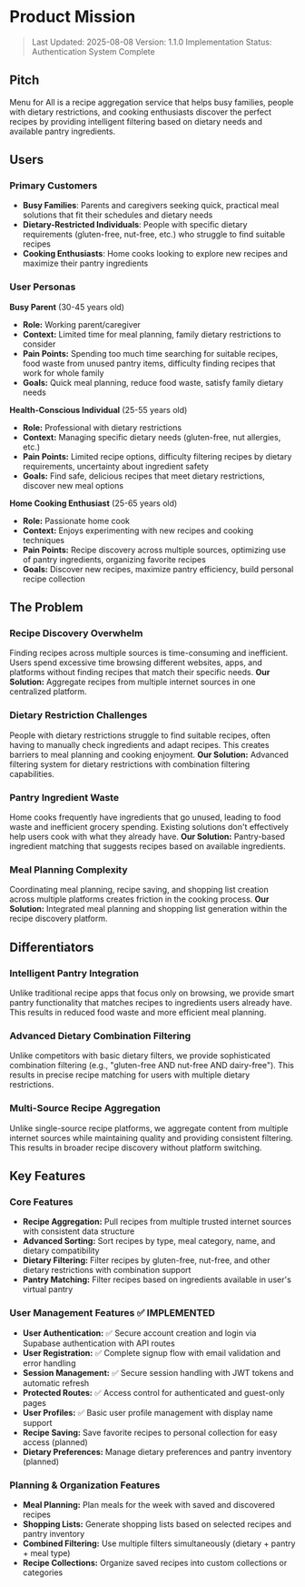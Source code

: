 # Product Mission

> Last Updated: 2025-08-08
> Version: 1.1.0
> Implementation Status: Authentication System Complete

## Pitch

Menu for All is a recipe aggregation service that helps busy families, people with dietary restrictions, and cooking enthusiasts discover the perfect recipes by providing intelligent filtering based on dietary needs and available pantry ingredients.

## Users

### Primary Customers

- **Busy Families**: Parents and caregivers seeking quick, practical meal solutions that fit their schedules and dietary needs
- **Dietary-Restricted Individuals**: People with specific dietary requirements (gluten-free, nut-free, etc.) who struggle to find suitable recipes
- **Cooking Enthusiasts**: Home cooks looking to explore new recipes and maximize their pantry ingredients

### User Personas

**Busy Parent** (30-45 years old)
- **Role:** Working parent/caregiver
- **Context:** Limited time for meal planning, family dietary restrictions to consider
- **Pain Points:** Spending too much time searching for suitable recipes, food waste from unused pantry items, difficulty finding recipes that work for whole family
- **Goals:** Quick meal planning, reduce food waste, satisfy family dietary needs

**Health-Conscious Individual** (25-55 years old)
- **Role:** Professional with dietary restrictions
- **Context:** Managing specific dietary needs (gluten-free, nut allergies, etc.)
- **Pain Points:** Limited recipe options, difficulty filtering recipes by dietary requirements, uncertainty about ingredient safety
- **Goals:** Find safe, delicious recipes that meet dietary restrictions, discover new meal options

**Home Cooking Enthusiast** (25-65 years old)
- **Role:** Passionate home cook
- **Context:** Enjoys experimenting with new recipes and cooking techniques
- **Pain Points:** Recipe discovery across multiple sources, optimizing use of pantry ingredients, organizing favorite recipes
- **Goals:** Discover new recipes, maximize pantry efficiency, build personal recipe collection

## The Problem

### Recipe Discovery Overwhelm

Finding recipes across multiple sources is time-consuming and inefficient. Users spend excessive time browsing different websites, apps, and platforms without finding recipes that match their specific needs. **Our Solution:** Aggregate recipes from multiple internet sources in one centralized platform.

### Dietary Restriction Challenges

People with dietary restrictions struggle to find suitable recipes, often having to manually check ingredients and adapt recipes. This creates barriers to meal planning and cooking enjoyment. **Our Solution:** Advanced filtering system for dietary restrictions with combination filtering capabilities.

### Pantry Ingredient Waste

Home cooks frequently have ingredients that go unused, leading to food waste and inefficient grocery spending. Existing solutions don't effectively help users cook with what they already have. **Our Solution:** Pantry-based ingredient matching that suggests recipes based on available ingredients.

### Meal Planning Complexity

Coordinating meal planning, recipe saving, and shopping list creation across multiple platforms creates friction in the cooking process. **Our Solution:** Integrated meal planning and shopping list generation within the recipe discovery platform.

## Differentiators

### Intelligent Pantry Integration

Unlike traditional recipe apps that focus only on browsing, we provide smart pantry functionality that matches recipes to ingredients users already have. This results in reduced food waste and more efficient meal planning.

### Advanced Dietary Combination Filtering

Unlike competitors with basic dietary filters, we provide sophisticated combination filtering (e.g., "gluten-free AND nut-free AND dairy-free"). This results in precise recipe matching for users with multiple dietary restrictions.

### Multi-Source Recipe Aggregation

Unlike single-source recipe platforms, we aggregate content from multiple internet sources while maintaining quality and providing consistent filtering. This results in broader recipe discovery without platform switching.

## Key Features

### Core Features

- **Recipe Aggregation:** Pull recipes from multiple trusted internet sources with consistent data structure
- **Advanced Sorting:** Sort recipes by type, meal category, name, and dietary compatibility
- **Dietary Filtering:** Filter recipes by gluten-free, nut-free, and other dietary restrictions with combination support
- **Pantry Matching:** Filter recipes based on ingredients available in user's virtual pantry

### User Management Features ✅ IMPLEMENTED

- **User Authentication:** ✅ Secure account creation and login via Supabase authentication with API routes
- **User Registration:** ✅ Complete signup flow with email validation and error handling
- **Session Management:** ✅ Secure session handling with JWT tokens and automatic refresh
- **Protected Routes:** ✅ Access control for authenticated and guest-only pages
- **User Profiles:** ✅ Basic user profile management with display name support
- **Recipe Saving:** Save favorite recipes to personal collection for easy access (planned)
- **Dietary Preferences:** Manage dietary preferences and pantry inventory (planned)

### Planning & Organization Features

- **Meal Planning:** Plan meals for the week with saved and discovered recipes
- **Shopping Lists:** Generate shopping lists based on selected recipes and pantry inventory
- **Combined Filtering:** Use multiple filters simultaneously (dietary + pantry + meal type)
- **Recipe Collections:** Organize saved recipes into custom collections or categories